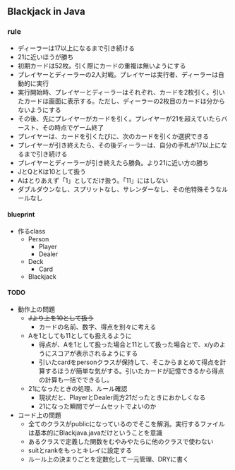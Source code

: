 ## Blackjack in Java
### rule
- ディーラーは17以上になるまで引き続ける
- 21に近いほうが勝ち
- 初期カードは52枚。引く際にカードの重複は無いようにする
- プレイヤーとディーラーの2人対戦。プレイヤーは実行者、ディーラーは自動的に実行
- 実行開始時、プレイヤーとディーラーはそれぞれ、カードを2枚引く。引いたカードは画面に表示する。ただし、ディーラーの2枚目のカードは分からないようにする
- その後、先にプレイヤーがカードを引く。プレイヤーが21を超えていたらバースト、その時点でゲーム終了
- プレイヤーは、カードを引くたびに、次のカードを引くか選択できる
- プレイヤーが引き終えたら、その後ディーラーは、自分の手札が17以上になるまで引き続ける
- プレイヤーとディーラーが引き終えたら勝負。より21に近い方の勝ち
- JとQとKは10として扱う
- Aはとりあえず「1」としてだけ扱う。「11」にはしない
- ダブルダウンなし、スプリットなし、サレンダーなし、その他特殊そうなルールなし
#### blueprint
- 作るclass
  - Person
    - Player
    - Dealer
  - Deck
    - Card
  - Blackjack

#### TODO
- 動作上の問題
  - ~~Jより上を10として扱う~~
    - カードの名前、数字、得点を別々に考える
  - Aを1としても11としても扱えるように
    - 得点が、Aを1として扱った場合と11として扱った場合とで、x/yのようにスコアが表示されるようにする
    - 引いたcardをpersonクラスが保持して、そこからまとめて得点を計算するほうが簡単な気がする。引いたカードが記憶できるから得点の計算も一括でできるし。
  - 21になったときの処理、ルール確認
    - 現状だと、PlayerとDealer両方21だったときにおかしくなる
    - 21になった瞬間でゲームセットでよいのか
- コード上の問題
  - 全てのクラスがpublicになっているのでそこを解消。実行するファイルは基本的にBlackjava.javaだけということを意識
  - あるクラスで定義した関数をむやみやたらに他のクラスで使わない
  - suitとrankをもっとキレイに設定する
  - ルール上の決まりごとを定数化して一元管理、DRYに書く
